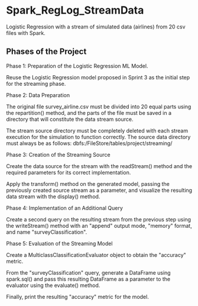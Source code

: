 # Spark_RegLog_StreamData
Logistic Regression with a stream of simulated data (airlines) from 20 csv files with Spark. 


## Phases of the Project
Phase 1: Preparation of the Logistic Regression ML Model.

Reuse the Logistic Regression model proposed in Sprint 3 as the initial step for the streaming phase.

Phase 2: Data Preparation

The original file survey_airline.csv must be divided into 20 equal parts using the repartition() method, and the parts of the file must be saved in a directory that will constitute the data stream source.

The stream source directory must be completely deleted with each stream execution for the simulation to function correctly. The source data directory must always be as follows: dbfs:/FileStore/tables/project/streaming/

Phase 3: Creation of the Streaming Source

Create the data source for the stream with the readStream() method and the required parameters for its correct implementation.

Apply the transform() method on the generated model, passing the previously created source stream as a parameter, and visualize the resulting data stream with the display() method.

Phase 4: Implementation of an Additional Query

Create a second query on the resulting stream from the previous step using the writeStream() method with an "append" output mode, "memory" format, and name "surveyClassification".

Phase 5: Evaluation of the Streaming Model

Create a MulticlassClassificationEvaluator object to obtain the "accuracy" metric.

From the "surveyClassification" query, generate a DataFrame using spark.sql() and pass this resulting DataFrame as a parameter to the evaluator using the evaluate() method.

Finally, print the resulting "accuracy" metric for the model.
